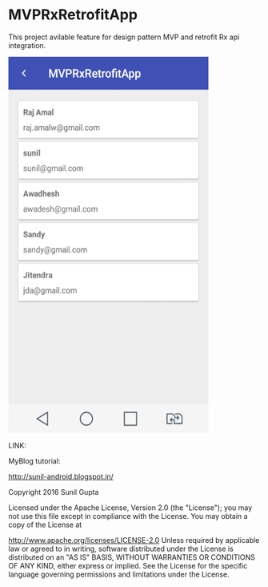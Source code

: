 # MVPRxRetrofitApp
This project avilable feature for design pattern MVP and retrofit Rx api integration.

<img src="https://github.com/sunil676/MVPRxRetrofitApp/blob/master/device-2016-09-26-202649.png" width="400" height="750"/>

LINK:

MyBlog tutorial:

http://sunil-android.blogspot.in/

Copyright 2016 Sunil Gupta

Licensed under the Apache License, Version 2.0 (the "License"); you may not use this file except in compliance with the License. You may obtain a copy of the License at

http://www.apache.org/licenses/LICENSE-2.0 Unless required by applicable law or agreed to in writing, software distributed under the License is distributed on an "AS IS" BASIS, WITHOUT WARRANTIES OR CONDITIONS OF ANY KIND, either express or implied. See the License for the specific language governing permissions and limitations under the License.

